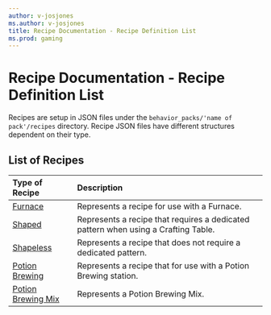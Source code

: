 ```yaml
---
author: v-josjones
ms.author: v-josjones
title: Recipe Documentation - Recipe Definition List
ms.prod: gaming
---
```


# Recipe Documentation - Recipe Definition List

Recipes are setup in JSON files under the `behavior_packs/'name of pack'/recipes` directory. Recipe JSON files have different structures dependent on their type.

## List of Recipes

|Type of Recipe |Description |
|:--------|:-------|
|[Furnace](RecipeDefinitions/minecraftRecipe_Furnace.md) |Represents a recipe for use with a Furnace.|
|[Shaped](RecipeDefinitions/minecraftRecipe_Shaped.md) |Represents a recipe that requires a dedicated pattern when using a Crafting Table. |
|[Shapeless](RecipeDefinitions/minecraftRecipe_Shapeless.md) |Represents a recipe that does not require a dedicated pattern.|
|[Potion Brewing](RecipeDefinitions/minecraftRecipe_PotionBrewing.md) |Represents a recipe that for use with a Potion Brewing station.|
|[Potion Brewing Mix](RecipeDefinitions/minecraftRecipe_PotionBrewingMix.md) |Represents a Potion Brewing Mix.|
